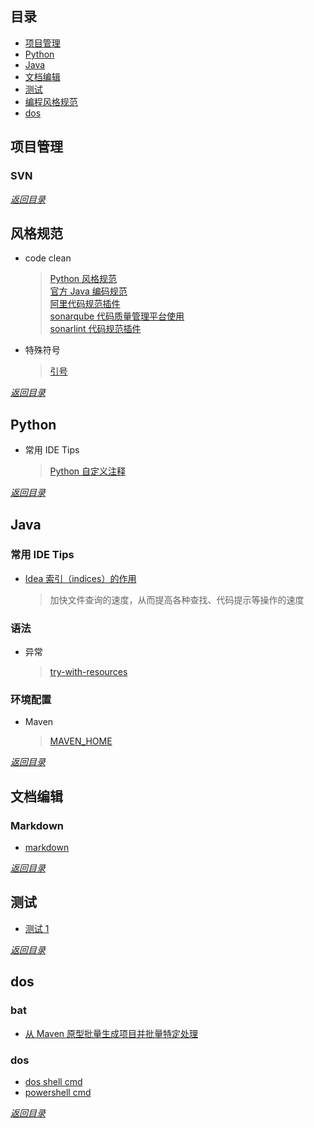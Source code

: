 ## <span id="jump0">目录<span>
     
  * [项目管理](#jump1)
  * [Python](#jump2)
  * [Java](#jump3)
  * [文档编辑](#jump4)
  * [测试](#jump5)
  * [编程风格规范](#jump6)
  * [dos](#jump7)

## <span id="jump1">项目管理<span>
  
  ### SVN
     
[*返回目录*](#jump0)


## <span id="jump6">风格规范<span>
  
  * code clean
      > [Python 风格规范](https://zh-google-styleguide.readthedocs.io/en/latest/google-python-styleguide/python_style_rules/#indentation)<br>
      > [官方 Java 编码规范](https://github.com/mylu314/blog/blob/main/timeline/2021/April/8.md)<br>
      > [阿里代码规范插件](https://github.com/mylu314/blog/blob/main/timeline/2021/April/8.md)<br>
      > [sonarqube 代码质量管理平台使用](https://github.com/mylu314/blog/blob/main/timeline/2021/April/8.md)<br>
      > [sonarlint 代码规范插件](https://github.com/mylu314/blog/blob/main/timeline/2021/April/8.md)<br>
      > 
  
  * 特殊符号
      > [引号](https://github.com/mylu314/blog/blob/main/timeline/2021/April/12.md)

[*返回目录*](#jump0)


## <span id="jump2">Python<span>
  
  * 常用 IDE Tips 
    > [Python 自定义注释](https://blog.csdn.net/baidu_33256174/article/details/101315430)<br>
    > 

[*返回目录*](#jump0)


## <span id="jump3">Java<span>
    
  ### 常用 IDE Tips
  * [Idea 索引（indices）的作用](https://github.com/mylu314/blog/blob/main/timeline/2021/April/9.md)
    > 加快文件查询的速度，从而提高各种查找、代码提示等操作的速度
    > 

  ### 语法
  * 异常
    > [try-with-resources](https://github.com/mylu314/blog/blob/main/timeline/2021/April/9.md)
    > 

  ### 环境配置
  * Maven
    > [MAVEN_HOME](https://github.com/mylu314/blog/blob/main/timeline/2021/April/9.md)
    > 

[*返回目录*](#jump0)


## <span id="jump4">文档编辑<span>
  
  ### Markdown
  * [markdown](https://github.com/mylu314/blog/blob/main/timeline/2021/April/7.md)

[*返回目录*](#jump0)
    

## <span id="jump5">测试<span>
  
  * [测试 1](https://github.com/mylu314/blog/blob/main/timeline/2021/April/7.md)

[*返回目录*](#jump0)


## <span id="jump7">dos<span>
  
  ### bat
  * [从 Maven 原型批量生成项目并批量特定处理](https://github.com/mylu314/blog/blob/main/timeline/2021/April/12.md)
  
  ### dos
  * [dos shell cmd](https://github.com/mylu314/blog/blob/main/timeline/2021/April/13.md)
  * [powershell cmd](https://github.com/mylu314/blog/blob/main/timeline/2021/April/13.md)
  
[*返回目录*](#jump0)
